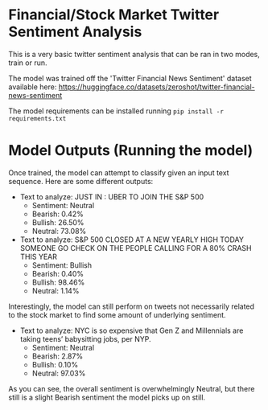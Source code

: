 # Financial/Stock Market Twitter Sentiment Analysis

This is a very basic twitter sentiment analysis that can be ran in two modes, train or run. 

The model was trained off the 'Twitter Financial News Sentiment' dataset available here: https://huggingface.co/datasets/zeroshot/twitter-financial-news-sentiment

The model requirements can be installed running ``pip install -r requirements.txt``

# Model Outputs (Running the model)

Once trained, the model can attempt to classify given an input text sequence. Here are some different outputs:


- Text to analyze: JUST IN : UBER TO JOIN THE S&P 500
    - Sentiment: Neutral
    - Bearish: 0.42%
    - Bullish: 26.50%
    - Neutral: 73.08%
- Text to analyze: S&P 500 CLOSED AT A NEW YEARLY HIGH TODAY  SOMEONE GO CHECK ON THE PEOPLE CALLING FOR A 80% CRASH THIS YEAR
    - Sentiment: Bullish
    - Bearish: 0.40%
    - Bullish: 98.46%
    - Neutral: 1.14%

Interestingly, the model can still perform on tweets not necessarily related to the stock market to find some amount of underlying sentiment. 

- Text to analyze: NYC is so expensive that Gen Z and Millennials are taking teens’ babysitting jobs, per NYP.
    - Sentiment: Neutral
    - Bearish: 2.87%
    - Bullish: 0.10%
    - Neutral: 97.03%

As you can see, the overall sentiment is overwhelmingly Neutral, but there still is a slight Bearish sentiment the model picks up on still.